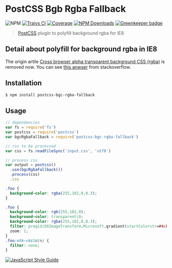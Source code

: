 # PostCSS Bgb Rgba Fallback 

![NPM](https://img.shields.io/npm/v/postcss-bgc-rgba-fallback.svg)
[![Traivs CI](https://travis-ci.org/vagusX/postcss-bgc-rgba-fallback.svg)](https://travis-ci.org/vagusX/postcss-bgc-rgba-fallback)
[![Coverage](https://img.shields.io/codecov/c/github/vagusX/postcss-bgc-rgba-fallback.svg)](https://codecov.io/gh/vagusX/postcss-bgc-rgba-fallback)
[![NPM Downloads](https://img.shields.io/npm/dm/postcss-bgc-rgba-fallback.svg)](https://www.npmjs.com/package/postcss-bgc-rgba-fallback)
[![Greenkeeper badge](https://badges.greenkeeper.io/vagusX/postcss-bgc-rgba-fallback.svg)](https://greenkeeper.io/)

> [PostCSS](https://github.com/postcss/postcss) plugin to polyfill background rgba for IE8

## Detail about polyfill for background rgba in IE8

The origin artile [Cross browser alpha transparent background CSS (rgba)](http://rland.me.uk/cross-browser-alpha-transparent-background-10-2011) is removed now. You can see [this anwser](https://stackoverflow.com/questions/36007521/filter-in-ie8-doesnt-work-fix-rgba-in-ie8) from stackoverflow.

## Installation

```bash
$ npm install postcss-bgc-rgba-fallback
```

## Usage

```js
// dependencies
var fs = require('fs')
var postcss = require('postcss')
var bgcRgbaFallback = require('postcss-bgc-rgba-fallback')

// css to be processed
var css = fs.readFileSync('input.css', 'utf8')

// process css
var output = postcss()
  .use(bgcRgbaFallback())
  .process(css)
  .css
```

```css
.foo {
  background-color: rgba(255,102,0,0.3);
}
```

```css
.foo {
  background-color: rgb(255,102,0);
  background-color: transparent\9;
  background-color: rgba(255,102,0,0.3);
  filter: progid:DXImageTransform.Microsoft.gradient(startColorstr=#4cFF6600, endColorstr=#4cFF6600);
  zoom: 1;
}
.foo:nth-child(n) {
  filter: none;
}
```

[![JavaScript Style Guide](https://cdn.rawgit.com/feross/standard/master/badge.svg)](https://github.com/feross/standard)
